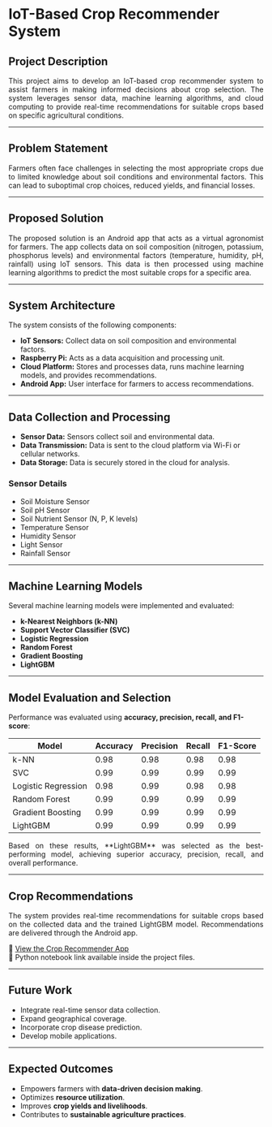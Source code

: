 # IoT-Based Crop Recommender System

## Project Description
<p align="justify">
This project aims to develop an IoT-based crop recommender system to assist farmers in making informed decisions about crop selection. The system leverages sensor data, machine learning algorithms, and cloud computing to provide real-time recommendations for suitable crops based on specific agricultural conditions.
</p>

---

## Problem Statement
<p align="justify">
Farmers often face challenges in selecting the most appropriate crops due to limited knowledge about soil conditions and environmental factors. This can lead to suboptimal crop choices, reduced yields, and financial losses.
</p>

---

## Proposed Solution
<p align="justify">
The proposed solution is an Android app that acts as a virtual agronomist for farmers. The app collects data on soil composition (nitrogen, potassium, phosphorus levels) and environmental factors (temperature, humidity, pH, rainfall) using IoT sensors. This data is then processed using machine learning algorithms to predict the most suitable crops for a specific area.
</p>

---

## System Architecture
The system consists of the following components:
- **IoT Sensors:** Collect data on soil composition and environmental factors.  
- **Raspberry Pi:** Acts as a data acquisition and processing unit.  
- **Cloud Platform:** Stores and processes data, runs machine learning models, and provides recommendations.  
- **Android App:** User interface for farmers to access recommendations.  

---

## Data Collection and Processing
- **Sensor Data:** Sensors collect soil and environmental data.  
- **Data Transmission:** Data is sent to the cloud platform via Wi-Fi or cellular networks.  
- **Data Storage:** Data is securely stored in the cloud for analysis.  

### Sensor Details
- Soil Moisture Sensor  
- Soil pH Sensor  
- Soil Nutrient Sensor (N, P, K levels)  
- Temperature Sensor  
- Humidity Sensor  
- Light Sensor  
- Rainfall Sensor  

---

## Machine Learning Models
Several machine learning models were implemented and evaluated:
- **k-Nearest Neighbors (k-NN)**  
- **Support Vector Classifier (SVC)**  
- **Logistic Regression**  
- **Random Forest**  
- **Gradient Boosting**  
- **LightGBM**

---

## Model Evaluation and Selection
Performance was evaluated using **accuracy, precision, recall, and F1-score**:

| Model               | Accuracy | Precision | Recall | F1-Score |
|----------------------|----------|-----------|--------|----------|
| k-NN                | 0.98     | 0.98      | 0.98   | 0.98     |
| SVC                 | 0.99     | 0.99      | 0.99   | 0.99     |
| Logistic Regression | 0.98     | 0.99      | 0.98   | 0.98     |
| Random Forest       | 0.99     | 0.99      | 0.99   | 0.99     |
| Gradient Boosting   | 0.99     | 0.99      | 0.99   | 0.99     |
| LightGBM            | 0.99     | 0.99      | 0.99   | 0.99     |

<p align="justify">
Based on these results, **LightGBM** was selected as the best-performing model, achieving superior accuracy, precision, recall, and overall performance.
</p>

---

## Crop Recommendations
<p align="justify">
The system provides real-time recommendations for suitable crops based on the collected data and the trained LightGBM model. Recommendations are delivered through the Android app.
</p>

🔗 [View the Crop Recommender App](https://croprecommender.anvil.app/)  
📓 Python notebook link available inside the project files.  

---

## Future Work
- Integrate real-time sensor data collection.  
- Expand geographical coverage.  
- Incorporate crop disease prediction.  
- Develop mobile applications.  

---

## Expected Outcomes
- Empowers farmers with **data-driven decision making**.  
- Optimizes **resource utilization**.  
- Improves **crop yields and livelihoods**.  
- Contributes to **sustainable agriculture practices**.  

